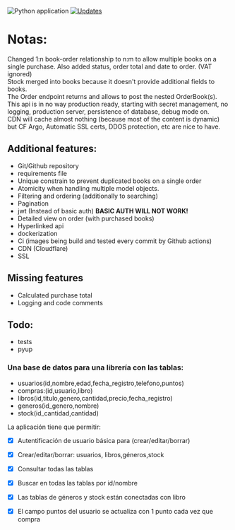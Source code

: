 ![Python application](https://github.com/EndermanAPM/rest-bookstore/workflows/Python%20application/badge.svg)
[![Updates](https://pyup.io/repos/github/EndermanAPM/rest-bookstore/shield.svg?token=bbea8f64-35d8-4063-b999-85ca5369532b)](https://pyup.io/repos/github/EndermanAPM/rest-bookstore/)

# Notas:  
Changed 1:n book-order relationship to n:m to allow multiple books on a single purchase.
Also added status, order total and date to order. (VAT ignored)  
Stock merged into books because it doesn't provide additional fields to books.  
The Order endpoint returns and allows to post the nested OrderBook(s).  
This api is in no way production ready, starting with secret management, no logging, production server,
persistence of database, debug mode on.  
CDN will cache almost nothing (because most of the content is dynamic) but CF Argo, Automatic SSL certs, DDOS protection,
 etc are nice to have.
   
## Additional features:
- Git/Github repository
- requirements file
- Unique constrain to prevent duplicated books on a single order
- Atomicity when handling multiple model objects.
- Filtering and ordering (additionally to searching)
- Pagination
- jwt (Instead of basic auth) **BASIC AUTH WILL NOT WORK!**
- Detailed view on order (with purchased books)
- Hyperlinked api
- dockerization
- Ci (images being build and tested every commit by Github actions)
- CDN (Cloudflare)
- SSL


## Missing features
- Calculated purchase total
- Logging and code comments

## Todo:
- tests
- pyup


### Una base de datos para una librería con las tablas:
- usuarios(id,nombre,edad,fecha_registro,telefono,puntos)
- compras:(id,usuario,libro)
- libros(id,titulo,genero,cantidad,precio,fecha_registro)
- generos(id_genero,nombre)
- stock(id_cantidad,cantidad)



La aplicación tiene que permitir:
- [x] Autentificación de usuario básica para (crear/editar/borrar)
- [x] Crear/editar/borrar: usuarios, libros,géneros,stock
- [x] Consultar todas las tablas
- [x] Buscar en todas las tablas por id/nombre
- [x] Las tablas de géneros y stock están conectadas con libro
- [x] El campo puntos del usuario se actualiza con 1 punto cada vez que compra

